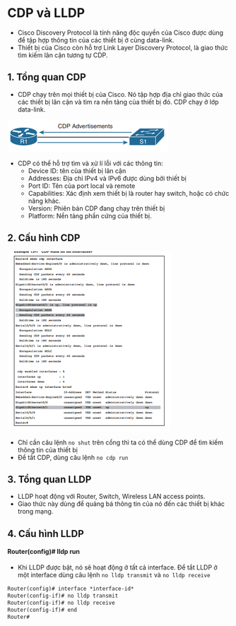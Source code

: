 # CDP và LLDP
- Cisco Discovery Protocol là tính năng độc quyền của Cisco được dùng để tập hợp thông tin của các thiết bị ở cùng data-link. 
- Thiết bị của Cisco còn hỗ trợ Link Layer Discovery Protocol, là giao thức tìm kiếm lân cận tương tự CDP. 
## 1. Tổng quan CDP 
- CDP chạy trên mọi thiết bị của Cisco. Nó tập hợp địa chỉ giao thức của các thiết bị lân cận và tìm ra nền tảng của thiết bị đó. CDP chạy ở lớp data-link.

![1](/image/68747470733a2f2f692e696d6775722e636f6d2f694e76334947492e706e67.png)
- CDP có thể hỗ trợ tìm và xử lí lỗi với các thông tin: 
    - Device ID: tên của thiết bị lân cận 
    - Addresses: Địa chỉ IPv4 và IPv6 được dùng bởi thiết bị 
    - Port ID: Tên của port local và remote
    - Capabilities: Xác định xem thiết bị là router hay switch, hoặc có chức năng khác. 
    - Version: Phiên bản CDP đang chạy trên thiết bị 
    - Platform: Nền tảng phần cứng của thiết bị. 
## 2. Cấu hình CDP

![2](/image/2021-04-08_16-35-04.png)
- Chỉ cần câu lệnh `no shut` trên cổng thì ta có thể dùng CDP để tìm kiếm thông tin của thiết bị 
- Để tắt CDP, dùng câu lệnh `no cdp run`

## 3. Tổng quan LLDP 
- LLDP hoạt động với Router, Switch, Wireless LAN access points. 
- Giao thức này dùng để quảng bá thông tin của nó đến các thiết bị khác trong mạng. 

## 4. Cấu hình LLDP
#### Router(config)# lldp run
- Khi LLDP được bật, nó sẽ hoạt động ở tất cả interface. Để tắt LLDP ở một interface dùng câu lệnh `no lldp transmit` và `no lldp receive` 
```
Router(config)# interface *interface-id*
Router(config-if)# no lldp transmit 
Router(config-if)# no lldp receive
Router(config-if)# end
Router#
```